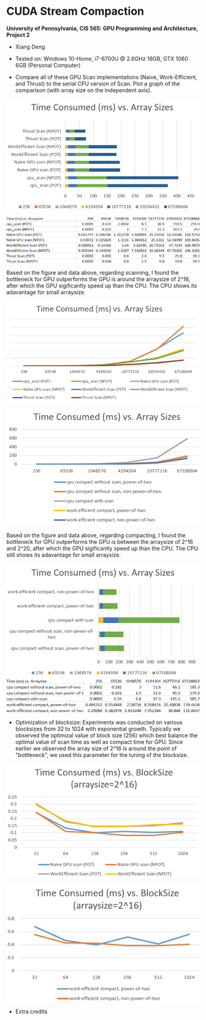 CUDA Stream Compaction
======================

**University of Pennsylvania, CIS 565: GPU Programming and Architecture, Project 2**

* Xiang Deng
* Tested on:  Windows 10-Home, i7-6700U @ 2.6GHz 16GB, GTX 1060 6GB (Personal Computer)

 
* Compare all of these GPU Scan implementations (Naive, Work-Efficient, and Thrust) to the serial CPU version of Scan. Plot a graph of the comparison (with array size on the independent axis).

![](images/1.PNG)

![](images/7.PNG)

Based on the figure and data above, regarding scanning, I found the bottleneck for GPU outperforms the GPU is around the arraysize of 2^16, after which the GPU sigificantly speed up than the CPU.
The CPU shows its adavantage for small arraysize.

![](images/2.PNG)

![](images/3.PNG)

Based on the figure and data above, regarding compacting, I found the bottleneck for GPU outperforms the GPU is between the arraysize of 2^16 and 2^20, after which the GPU sigificantly speed up than the CPU.
The CPU still shows its adavantage for small arraysize.

![](images/4.PNG)
![](images/8.PNG)

* Optimization of blocksize:
Experiments was conducted on various blocksizes from 32 to 1024 with exponential growth. Typically we observed the optimizal value of block size (256) which best 
balance the optimal value of scan time as well as compact time for GPU. Since earlier we observed the array size of 2^16 is around the point of "bottleneck", we 
used this parameter for the tuning of the blocksize.

![](images/5.PNG)

![](images/6.PNG)

* Extra credits
